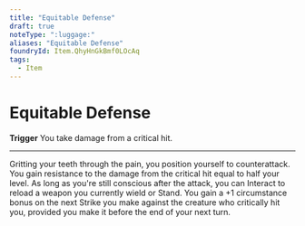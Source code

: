 ```yaml
---
title: "Equitable Defense"
draft: true
noteType: ":luggage:"
aliases: "Equitable Defense"
foundryId: Item.QhyHnGkBmf0LOcAq
tags:
  - Item
---
```


# Equitable Defense

**Trigger** You take damage from a critical hit.

* * *

Gritting your teeth through the pain, you position yourself to counterattack. You gain resistance to the damage from the critical hit equal to half your level. As long as you're still conscious after the attack, you can Interact to reload a weapon you currently wield or Stand. You gain a +1 circumstance bonus on the next Strike you make against the creature who critically hit you, provided you make it before the end of your next turn.
